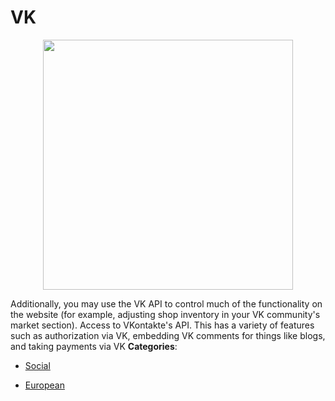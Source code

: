 # VK

<p align="center">
    <img width="400" src="https://raw.githubusercontent.com/awesome-apis/awesome-apis/apis/vk/logo_256x256.png" />
</p>


Additionally, you may use the VK API to control much of the functionality on the website (for example, adjusting shop inventory in your VK community's market section). Access to VKontakte's API. This has a variety of features such as authorization via VK, embedding VK comments for things like blogs, and taking payments via VK
**Categories**:

- [Social](https://github/awesome-apis/awesome-apis#social)

- [European](https://github/awesome-apis/awesome-apis#european)




